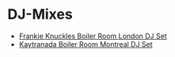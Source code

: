 # DJ-Mixes

* [Frankie Knuckles Boiler Room London DJ Set](https://youtu.be/EanuiNxcVHk)
* [Kaytranada Boiler Room Montreal DJ Set](https://www.youtube.com/watch?v=-5EQIiabJvk)
